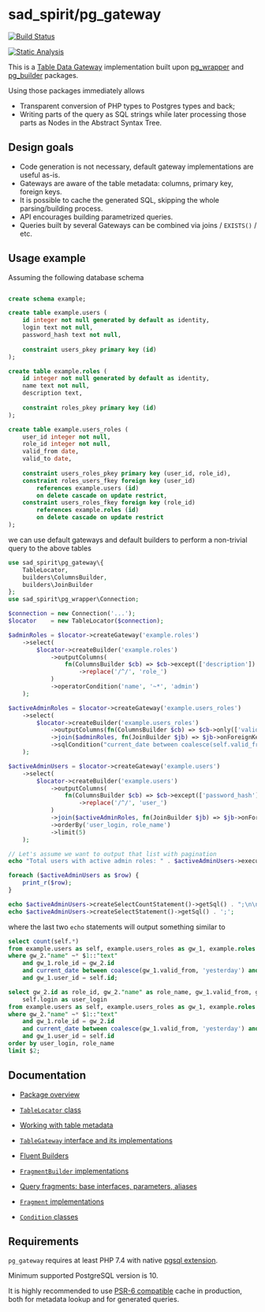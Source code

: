 # sad_spirit/pg_gateway

[![Build Status](https://github.com/sad-spirit/pg-gateway/workflows/Continuous%20Integration/badge.svg?branch=master)](https://github.com/sad-spirit/pg-gateway/actions?query=branch%3Amaster+workflow%3A%22Continuous+Integration%22)

[![Static Analysis](https://github.com/sad-spirit/pg-gateway/workflows/Static%20Analysis/badge.svg?branch=master)](https://github.com/sad-spirit/pg-gateway/actions?query=branch%3Amaster+workflow%3A%22Static+Analysis%22)

This is a [Table Data Gateway](https://martinfowler.com/eaaCatalog/tableDataGateway.html) implementation built upon
[pg_wrapper](https://github.com/sad-spirit/pg-wrapper) and [pg_builder](https://github.com/sad-spirit/pg-builder) packages.

Using those packages immediately allows
 * Transparent conversion of PHP types to Postgres types and back;
 * Writing parts of the query as SQL strings while later processing those parts as Nodes in the Abstract Syntax Tree.

## Design goals

 * Code generation is not necessary, default gateway implementations are useful as-is.
 * Gateways are aware of the table metadata: columns, primary key, foreign keys.
 * It is possible to cache the generated SQL, skipping the whole parsing/building process.
 * API encourages building parametrized queries.
 * Queries built by several Gateways can be combined via joins / `EXISTS()` / etc.

## Usage example

Assuming the following database schema
```SQL

create schema example;

create table example.users (
    id integer not null generated by default as identity,
    login text not null,
    password_hash text not null,
    
    constraint users_pkey primary key (id)
);

create table example.roles (
    id integer not null generated by default as identity,
    name text not null,
    description text,
    
    constraint roles_pkey primary key (id)
);

create table example.users_roles (
    user_id integer not null,
    role_id integer not null,
    valid_from date,
    valid_to date,
    
    constraint users_roles_pkey primary key (user_id, role_id),
    constraint roles_users_fkey foreign key (user_id)
        references example.users (id)
        on delete cascade on update restrict,
    constraint users_roles_fkey foreign key (role_id)
        references example.roles (id)
        on delete cascade on update restrict
);
```

we can use default gateways and default builders to perform a non-trivial query to the above tables

```PHP
use sad_spirit\pg_gateway\{
    TableLocator,
    builders\ColumnsBuilder,
    builders\JoinBuilder
};
use sad_spirit\pg_wrapper\Connection;

$connection = new Connection('...');
$locator    = new TableLocator($connection);

$adminRoles = $locator->createGateway('example.roles')
    ->select(
        $locator->createBuilder('example.roles')
            ->outputColumns(
                fn(ColumnsBuilder $cb) => $cb->except(['description'])
                    ->replace('/^/', 'role_')
            )
            ->operatorCondition('name', '~*', 'admin')
    );

$activeAdminRoles = $locator->createGateway('example.users_roles')
    ->select(
        $locator->createBuilder('example.users_roles')
            ->outputColumns(fn(ColumnsBuilder $cb) => $cb->only(['valid_from', 'valid_to']))
            ->join($adminRoles, fn(JoinBuilder $jb) => $jb->onForeignKey())
            ->sqlCondition("current_date between coalesce(self.valid_from, 'yesterday') and coalesce(self.valid_to, 'tomorrow')")
    );

$activeAdminUsers = $locator->createGateway('example.users')
    ->select(
        $locator->createBuilder('example.users')
            ->outputColumns(
                fn(ColumnsBuilder $cb) => $cb->except(['password_hash'])
                    ->replace('/^/', 'user_')
            )
            ->join($activeAdminRoles, fn(JoinBuilder $jb) => $jb->onForeignKey())
            ->orderBy('user_login, role_name')
            ->limit(5)
    );

// Let's assume we want to output that list with pagination
echo "Total users with active admin roles: " . $activeAdminUsers->executeCount() . "\n\n";

foreach ($activeAdminUsers as $row) {
    print_r($row);
}

echo $activeAdminUsers->createSelectCountStatement()->getSql() . ";\n\n";
echo $activeAdminUsers->createSelectStatement()->getSql() . ';';
```

where the last two `echo` statements will output something similar to
```SQL
select count(self.*)
from example.users as self, example.users_roles as gw_1, example.roles as gw_2
where gw_2."name" ~* $1::"text"
    and gw_1.role_id = gw_2.id
    and current_date between coalesce(gw_1.valid_from, 'yesterday') and coalesce(gw_1.valid_to, 'tomorrow')
    and gw_1.user_id = self.id;

select gw_2.id as role_id, gw_2."name" as role_name, gw_1.valid_from, gw_1.valid_to, self.id as user_id,
    self.login as user_login
from example.users as self, example.users_roles as gw_1, example.roles as gw_2
where gw_2."name" ~* $1::"text"
    and gw_1.role_id = gw_2.id
    and current_date between coalesce(gw_1.valid_from, 'yesterday') and coalesce(gw_1.valid_to, 'tomorrow')
    and gw_1.user_id = self.id
order by user_login, role_name
limit $2;
```


## Documentation

* [Package overview](./docs/index.md)
* [`TableLocator` class](./docs/locator.md)
* [Working with table metadata](./docs/metadata.md)
* [`TableGateway` interface and its implementations](./docs/gateways.md)
* [Fluent Builders](./docs/builders-methods.md)
* [`FragmentBuilder` implementations](./docs/builders-classes.md)

* [Query fragments: base interfaces, parameters, aliases](./docs/fragments-base.md)
* [`Fragment` implementations](./docs/fragments-implementations.md)
* [`Condition` classes](./docs/conditions.md)

## Requirements

`pg_gateway` requires at least PHP 7.4 with native [pgsql extension](https://php.net/manual/en/book.pgsql.php).

Minimum supported PostgreSQL version is 10.

It is highly recommended to use [PSR-6 compatible](https://www.php-fig.org/psr/psr-6/) cache in production,
both for metadata lookup and for generated queries.

